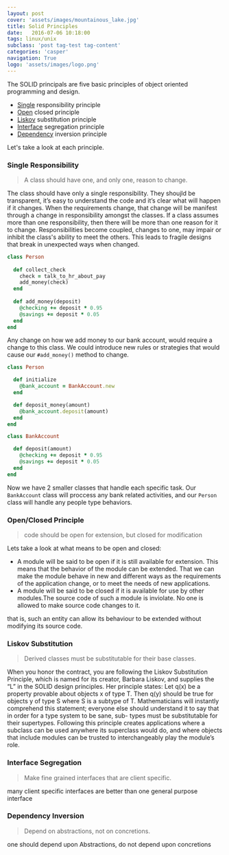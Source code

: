 ```yaml
---
layout: post
cover: 'assets/images/mountainous_lake.jpg'
title: Solid Principles
date:   2016-07-06 10:18:00
tags: linux/unix
subclass: 'post tag-test tag-content'
categories: 'casper'
navigation: True
logo: 'assets/images/logo.png'
---
```



The SOLID principals are five basic principles of object oriented programming and design.

* [Single](#composite) responsibility principle
* [Open](#open) closed principle
* [Liskov](#liskov) substitution principle
* [Interface](#interface) segregation principle
* [Dependency](#dependency) inversion principle

Let's take a look at each principle. 

### Single Responsibility

> A class should have one, and only one, reason to change.

The class should have only a single responsibility. They shoujld be transparent, it’s easy to understand the code and it’s clear what will happen if it changes. When the requirements change, that change will be manifest through a change in responsibility amongst the classes. If a class assumes more than one responsibility, then there will be more than one reason for it to change. Responsibilities become coupled, changes to one, may impair or inhibit the class's ability to meet the others. This leads to fragile designs that break in unexpected ways when changed.

````ruby
class Person
  
  def collect_check
    check = talk_to_hr_about_pay   
    add_money(check)
  end
  
  def add_money(deposit)
    @checking += deposit * 0.95
    @savings += deposit * 0.05
  end
end
````

Any change on how we add money to our bank account, would require a change to this class. We could introduce new rules or strategies that would cause our `#add_money()` method to change.

````ruby
class Person

  def initialize
    @bank_account = BankAccount.new
  end

  def deposit_money(amount)
    @bank_account.deposit(amount)
  end
end

class BankAccount

  def deposit(amount)
    @checking += deposit * 0.95
    @savings += deposit * 0.05
  end
end
````

Now we have 2 smaller classes that handle each specific task. Our `BankAccount` class will proccess any bank related activities, and our `Person` class will handle any people type behaviors.

### Open/Closed Principle

> code should be open for extension, but closed for modification

Lets take a look at what means to be open and closed:

<ul>
  <li>A module will be said to be open if it is still available for extension. This means that the behavior of the module can be extended. That we can make the module behave in new and different ways as the requirements of the application change, or to meet the needs of new applications.</li>
  <li>A module will be said to be closed if it is available for use by other modules.The source code of such a module is inviolate. No one is allowed to make source code changes to it.</li>
</ul>

that is, such an entity can allow its behaviour to be extended without modifying its source code.

### Liskov Substitution

>   Derived classes must be substitutable for their base classes.

When you honor the contract, you are following the Liskov Substitution Principle, which is named for its creator, Barbara Liskov, and supplies the “L” in the SOLID design principles. Her principle states:
Let q(x) be a property provable about objects x of type T. Then q(y)
should be true for objects y of type S where S is a subtype of T.
Mathematicians will instantly comprehend this statement; everyone else
should understand it to say that in order for a type system to be sane, sub-
types must be substitutable for their supertypes.
Following this principle creates applications where a subclass can be used anywhere its superclass would do, and where objects that include modules can be trusted to interchangeably play the module’s role.

### Interface Segregation

> Make fine grained interfaces that are client specific.

many client specific interfaces are better than one general purpose interface

### Dependency Inversion

> Depend on abstractions, not on concretions.

one should depend upon Abstractions, do not depend upon concretions

